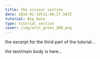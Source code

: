 ```yaml
---
title: the scissor section
date: 2019-02-18T21:40:17.507Z
tutorial: Big Data
type: tutorial section
cover: /img/arts_green_200.png
---
```


the excerpt for the third part of the tutorial...

<!-- end -->
<!-- of excerpt -->

the text/main body is here...